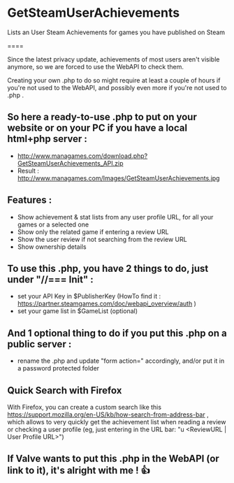 # GetSteamUserAchievements
Lists an User Steam Achievements for games you have published on Steam

====

Since the latest privacy update, achievements of most users aren't visible anymore, so we are forced to use the WebAPI to check them.

Creating your own .php to do so might require at least a couple of hours if you're not used to the WebAPI, and possibly even more if you're not used to .php .

## So here a ready-to-use .php to put on your website or on your PC if you have a local html+php server :
- http://www.managames.com/download.php?GetSteamUserAchievements_API.zip
- Result : http://www.managames.com/Images/GetSteamUserAchievements.jpg

## Features :
- Show achievement & stat lists from any user profile URL, for all your games or a selected one
- Show only the related game if entering a review URL
- Show the user review if not searching from the review URL
- Show ownership details

## To use this .php, you have 2 things to do, just under "//=== Init" :
- set your API Key in $PublisherKey (HowTo find it : https://partner.steamgames.com/doc/webapi_overview/auth )
- set your game list in $GameList (optional)

## And 1 optional thing to do if you put this .php on a public server :
- rename the .php and update "form action=" accordingly, and/or put it in a password protected folder

## Quick Search with Firefox
With Firefox, you can create a custom search like this https://support.mozilla.org/en-US/kb/how-search-from-address-bar , which allows to very quickly get the achievement list when reading a review or checking a user profile (eg, just entering in the URL bar: "u <ReviewURL | User Profile URL>")
## If Valve wants to put this .php in the WebAPI (or link to it), it's alright with me ! :+1:
